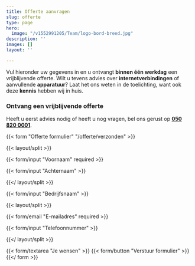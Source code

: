 ```yaml
---
title: Offerte aanvragen
slug: offerte
type: page
hero:
  image: "/v1552991205/Team/logo-bord-breed.jpg"
description: ''
images: []
layout: ''

---
```

Vul hieronder uw gegevens in en u ontvangt **binnen één werkdag** een vrijblijvende offerte. Wilt u tevens advies over **internetverbindingen** of aanvullende **apparatuur**? Laat het ons weten in de toelichting, want ook deze **kennis** hebben wij in huis. 

### Ontvang een vrijblijvende offerte

Heeft u eerst advies nodig of heeft u nog vragen, bel ons gerust op [**050 820 0001**](tel:+31508200001).

{{< form "Offerte formulier" "/offerte/verzonden" >}}

{{< layout/split >}}

{{< form/input "Voornaam" required >}}

{{< form/input "Achternaam" >}}

{{</ layout/split >}}

{{< form/input "Bedrijfsnaam" >}}

{{< layout/split >}}

{{< form/email "E-mailadres" required >}}

{{< form/input "Telefoonnummer" >}}

{{</ layout/split >}}

{{< form/textarea "Je wensen" >}} {{< form/button "Verstuur formulier" >}}{{</ form >}}